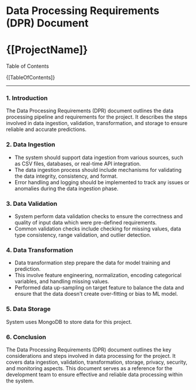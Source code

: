 # Data Processing Requirements (DPR) Document

# {[ProjectName]}

Table of Contents

{[TableOfContents]}

---

### 1. Introduction

The Data Processing Requirements (DPR) document outlines the data processing pipeline and requirements for the project. It describes the steps involved in data ingestion, validation, transformation, and storage to ensure reliable and accurate predictions.

### 2. Data Ingestion

- The system should support data ingestion from various sources, such as CSV files, databases, or real-time API integration.
- The data ingestion process should include mechanisms for validating the data integrity, consistency, and format.
- Error handling and logging should be implemented to track any issues or anomalies during the data ingestion phase.

### 3. Data Validation

- System perform data validation checks to ensure the correctness and quality of input data which were pre-defined requirements.
- Common validation checks include checking for missing values, data type consistency, range validation, and outlier detection.

### 4. Data Transformation

- Data transformation step prepare the data for model training and prediction.
- This involve feature engineering, normalization, encoding categorical variables, and handling missing values.
- Performed data up-sampling on target feature to balance the data and ensure that the data doesn't create over-fitting or bias to ML model.

### 5. Data Storage

System uses MongoDB to store data for this project.

### 6. Conclusion

The Data Processing Requirements (DPR) document outlines the key considerations and steps involved in data processing for the project. It covers data ingestion, validation, transformation, storage, privacy, security, and monitoring aspects. This document serves as a reference for the development team to ensure effective and reliable data processing within the system.
